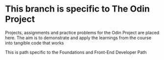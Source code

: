 # This branch is specific to The Odin Project
Projects, assignments and practice problems for the Odin Project are placed here. The aim is to demonstrate and apply the learnings from the course into tangible code that works

This is path specific to the Foundations and Front-End Developer Path